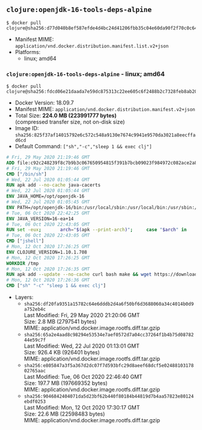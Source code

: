 ## `clojure:openjdk-16-tools-deps-alpine`

```console
$ docker pull clojure@sha256:d77d040b8ef587efde4d4bc24d41206fbb35c04e60da90f2f70c0c64da14e04f
```

-	Manifest MIME: `application/vnd.docker.distribution.manifest.list.v2+json`
-	Platforms:
	-	linux; amd64

### `clojure:openjdk-16-tools-deps-alpine` - linux; amd64

```console
$ docker pull clojure@sha256:fdcd06e21daada7e59dc875313c22ee605c6f2488b2c7328feb8ab2070d5ad5f
```

-	Docker Version: 18.09.7
-	Manifest MIME: `application/vnd.docker.distribution.manifest.v2+json`
-	Total Size: **224.0 MB (223991777 bytes)**  
	(compressed transfer size, not on-disk size)
-	Image ID: `sha256:825f37af14015792e6c572c548a9130e7674c9941e9570da3021a8eecffad6cd`
-	Default Command: `["sh","-c","sleep 1 && exec clj"]`

```dockerfile
# Fri, 29 May 2020 21:19:46 GMT
ADD file:c92c248239f8c7b9b3c067650954815f391b7bcb09023f984972c082ace2a8d0 in / 
# Fri, 29 May 2020 21:19:46 GMT
CMD ["/bin/sh"]
# Wed, 22 Jul 2020 01:05:44 GMT
RUN apk add --no-cache java-cacerts
# Wed, 22 Jul 2020 01:05:44 GMT
ENV JAVA_HOME=/opt/openjdk-16
# Wed, 22 Jul 2020 01:05:45 GMT
ENV PATH=/opt/openjdk-16/bin:/usr/local/sbin:/usr/local/bin:/usr/sbin:/usr/bin:/sbin:/bin
# Tue, 06 Oct 2020 22:42:25 GMT
ENV JAVA_VERSION=16-ea+14
# Tue, 06 Oct 2020 22:43:05 GMT
RUN set -eux; 		arch="$(apk --print-arch)"; 	case "$arch" in 		x86_64) 			downloadUrl=https://download.java.net/java/early_access/alpine/14/binaries/openjdk-16-ea+14_linux-x64-musl_bin.tar.gz; 			downloadSha256=6d6943f9c350ca20fd2892e024c363e538ab4a2c1aeaceeab4450a47cbaca54c; 			;; 		*) echo >&2 "error: unsupported architecture: '$arch'"; exit 1 ;; 	esac; 		wget -O openjdk.tgz "$downloadUrl"; 	echo "$downloadSha256 *openjdk.tgz" | sha256sum -c -; 		mkdir -p "$JAVA_HOME"; 	tar --extract 		--file openjdk.tgz 		--directory "$JAVA_HOME" 		--strip-components 1 		--no-same-owner 	; 	rm openjdk.tgz; 		rm -rf "$JAVA_HOME/lib/security/cacerts"; 	ln -sT /etc/ssl/certs/java/cacerts "$JAVA_HOME/lib/security/cacerts"; 		java -Xshare:dump; 		fileEncoding="$(echo 'System.out.println(System.getProperty("file.encoding"))' | jshell -s -)"; [ "$fileEncoding" = 'UTF-8' ]; rm -rf ~/.java; 	javac --version; 	java --version
# Tue, 06 Oct 2020 22:43:05 GMT
CMD ["jshell"]
# Mon, 12 Oct 2020 17:26:25 GMT
ENV CLOJURE_VERSION=1.10.1.708
# Mon, 12 Oct 2020 17:26:25 GMT
WORKDIR /tmp
# Mon, 12 Oct 2020 17:26:35 GMT
RUN apk add --update --no-cache curl bash make && wget https://download.clojure.org/install/linux-install-$CLOJURE_VERSION.sh && sha256sum linux-install-$CLOJURE_VERSION.sh && echo "85fad516929439f07905504dbd8fdf7d0064e9dd9ed5b4869db65d591cd02e2c *linux-install-$CLOJURE_VERSION.sh" | sha256sum -c - && chmod +x linux-install-$CLOJURE_VERSION.sh && ./linux-install-$CLOJURE_VERSION.sh && clojure -e "(clojure-version)" && apk del curl
# Mon, 12 Oct 2020 17:26:36 GMT
CMD ["sh" "-c" "sleep 1 && exec clj"]
```

-	Layers:
	-	`sha256:df20fa9351a15782c64e6dddb2d4a6f50bf6d3688060a34c4014b0d9a752eb4c`  
		Last Modified: Fri, 29 May 2020 21:20:06 GMT  
		Size: 2.8 MB (2797541 bytes)  
		MIME: application/vnd.docker.image.rootfs.diff.tar.gzip
	-	`sha256:65a2e4aad8c98294e53534e7aef0572d7a04cc37264f1b4b75d0878244e59c7f`  
		Last Modified: Wed, 22 Jul 2020 01:13:01 GMT  
		Size: 926.4 KB (926401 bytes)  
		MIME: application/vnd.docker.image.rootfs.diff.tar.gzip
	-	`sha256:e805847a3f5a367d2dc07f7d593bfc29d8aeef68dcf5e0248810317802765aac`  
		Last Modified: Tue, 06 Oct 2020 22:46:40 GMT  
		Size: 197.7 MB (197669352 bytes)  
		MIME: application/vnd.docker.image.rootfs.diff.tar.gzip
	-	`sha256:9046842404071da5d23bf62b440f80184b44819d7b4aa57823e80124ebdf0253`  
		Last Modified: Mon, 12 Oct 2020 17:30:17 GMT  
		Size: 22.6 MB (22598483 bytes)  
		MIME: application/vnd.docker.image.rootfs.diff.tar.gzip
